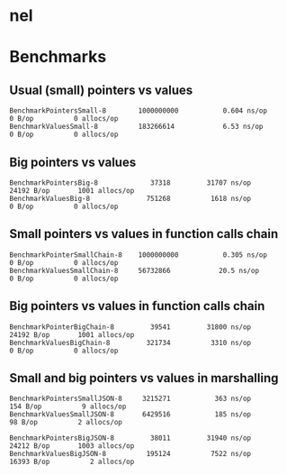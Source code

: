 # nel

# Benchmarks

## Usual (small) pointers vs values

```
BenchmarkPointersSmall-8       	1000000000	         0.604 ns/op	       0 B/op	       0 allocs/op
BenchmarkValuesSmall-8         	183266614	         6.53 ns/op	       0 B/op	       0 allocs/op
```

## Big pointers vs values

```
BenchmarkPointersBig-8         	   37318	     31707 ns/op	   24192 B/op	    1001 allocs/op
BenchmarkValuesBig-8           	  751268	      1618 ns/op	       0 B/op	       0 allocs/op
```

## Small pointers vs values in function calls chain

```
BenchmarkPointerSmallChain-8   	1000000000	         0.305 ns/op	       0 B/op	       0 allocs/op
BenchmarkValuesSmallChain-8    	56732866	        20.5 ns/op	       0 B/op	       0 allocs/op
```

## Big pointers vs values in function calls chain

```
BenchmarkPointerBigChain-8     	   39541	     31800 ns/op	   24192 B/op	    1001 allocs/op
BenchmarkValuesBigChain-8      	  321734	      3310 ns/op	       0 B/op	       0 allocs/op
```

## Small and big pointers vs values in marshalling

```
BenchmarkPointersSmallJSON-8   	 3215271	       363 ns/op	     154 B/op	       9 allocs/op
BenchmarkValuesSmallJSON-8     	 6429516	       185 ns/op	      98 B/op	       2 allocs/op

BenchmarkPointersBigJSON-8     	   38011	     31940 ns/op	   24212 B/op	    1003 allocs/op
BenchmarkValuesBigJSON-8       	  195124	      7522 ns/op	   16393 B/op	       2 allocs/op
```
